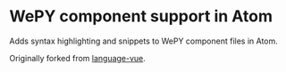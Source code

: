 # WePY component support in Atom

Adds syntax highlighting and snippets to WePY component files in Atom.

Originally forked from [language-vue](https://github.com/hedefalk/atom-vue).